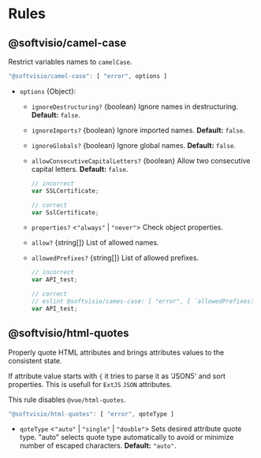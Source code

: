 # Rules

## @softvisio/camel-case

Restrict variables names to `camelCase`.

```javascript
"@softvisio/camel-case": [ "error", options ]
```

-   `options` {Object}:

    -   `ignoreDestructuring?` {boolean} Ignore names in destructuring. **Default:** `false`.

    -   `ignoreImports?` {boolean} Ignore imported names. **Default:** `false`.

    -   `ignoreGlobals?` {boolean} Ignore global names. **Default:** `false`.

    -   `allowConsecutiveCapitalLetters?` {boolean} Allow two consecutive capital letters. **Default:** `false`.

        ```javascript
        // incorrect
        var SSLCertificate;

        // correct
        var SslCertificate;
        ```

    -   `properties?` <`"always"` | `"never"`> Check object properties.

    -   `allow?` {string\[]} List of allowed names.

    -   `allowedPrefixes?` {string\[]} List of allowed prefixes.

        ```javascript
        // incorrect
        var API_test;

        // correct
        // eslint @softvisio/cames-case: [ "error", { `allowedPrefixes: [ "API_" ] } ]
        var API_test;
        ```

## @softvisio/html-quotes

Properly quote HTML attributes and brings attributes values to the consistent state.

If attribute value starts with `{` it tries to parse it as 'JSON5' and sort properties. This is usefull for `ExtJS` `JSON` attributes.

This rule disables `@vue/html-quotes`.

```javascript
"@softvisio/html-quotes": [ "error", qoteType ]
```

-   `qoteType` <`"auto"` | `"single"` | `"double"`> Sets desired attribute quote type. "auto" selects quote type automatically to avoid or minimize number of escaped characters. **Default:** `"auto"`.
